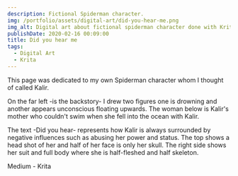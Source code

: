 ```yaml
---
description: Fictional Spiderman character.
img: /portfolio/assets/digital-art/did-you-hear-me.png
img_alt: Digital art about fictional spiderman character done with Krita
publishDate: 2020-02-16 00:09:00
title: Did you hear me
tags:
  - Digital Art
  - Krita
---
```


This page was dedicated to my own Spiderman character whom I thought of called
Kalir.

On the far left -is the backstory- I drew two figures one is drowning and
another appears unconscious floating upwards. The woman below is Kalir's mother
who couldn't swim when she fell into the ocean with Kalir.

The text -Did you hear- represents how Kalir is always surrounded by negative
influences such as abusing her power and status. The top shows a head shot of
her and half of her face is only her skull. The right side shows her suit and
full body where she is half-fleshed and half skeleton.

Medium - Krita
